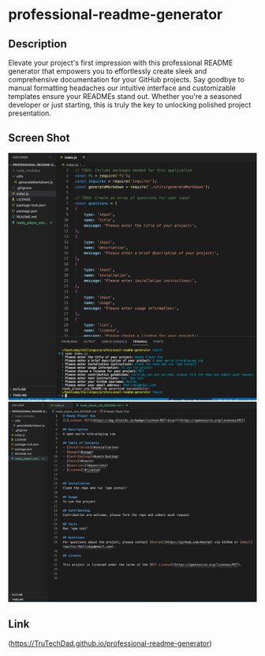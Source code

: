 # professional-readme-generator

## Description
Elevate your project's first impression with this professional README generator that empowers you to effortlessly create sleek and comprehensive documentation for your GitHub projects. Say goodbye to manual formatting headaches our intuitive interface and customizable templates ensure your READMEs stand out. Whether you're a seasoned developer or just starting, this is truly the key to unlocking polished project presentation.
## Screen Shot
![Professional readme generator](./screenshots/Readme-gen.png)
![ReadMe](./screenshots/generated-readme.png)
## Link
(https://TruTechDad.github.io/professional-readme-generator)